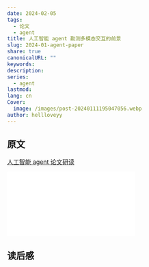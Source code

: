 ```yaml
---
date: 2024-02-05
tags:
  - 论文
  - agent
title: 人工智能 agent 勘测多模态交互的前景
slug: 2024-01-agent-paper
share: true
canonicalURL: ""
keywords: 
description: 
series:
  - agent
lastmod: 
lang: cn
Cover:
  image: /images/post-20240111195047056.webp
author: hellloveyy
---
```


## 原文

[人工智能 agent 论文研读](/images/2401.03568-1-30.pdf)

![2401.03568-1-30.pdf](2401.03568-1-30.pdf)


## 读后感